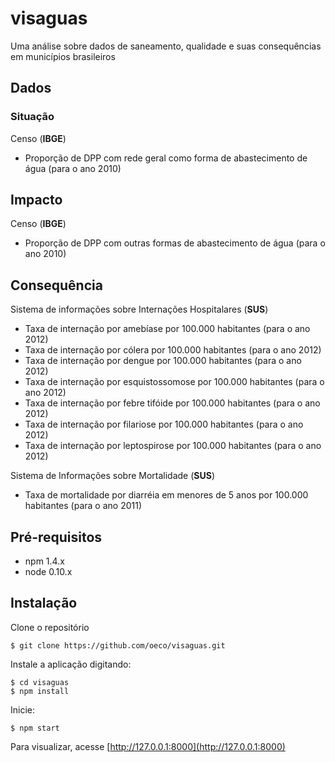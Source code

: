 # visaguas

Uma análise sobre dados de saneamento, qualidade e suas consequências em municípios brasileiros

## Dados

### Situação

Censo (**IBGE**)

 - Proporção de DPP com rede geral como forma de abastecimento de água (para o ano 2010)

## Impacto

Censo (**IBGE**)

 - Proporção de DPP com outras formas de abastecimento de água (para o ano 2010)

## Consequência

Sistema de informações sobre Internações Hospitalares (**SUS**)

 - Taxa de internação por amebíase por 100.000 habitantes (para o ano 2012)
 - Taxa de internação por cólera por 100.000 habitantes (para o ano 2012)
 - Taxa de internação por dengue por 100.000 habitantes (para o ano 2012)
 - Taxa de internação por esquistossomose por 100.000 habitantes (para o ano 2012)
 - Taxa de internação por febre tifóide por 100.000 habitantes (para o ano 2012)
 - Taxa de internação por filariose por 100.000 habitantes (para o ano 2012)
 - Taxa de internação por leptospirose por 100.000 habitantes (para o ano 2012)

Sistema de Informações sobre Mortalidade (**SUS**)

 - Taxa de mortalidade por diarréia em menores de 5 anos por 100.000 habitantes (para o ano 2011)

## Pré-requisitos

 - npm 1.4.x
 - node 0.10.x

## Instalação

Clone o repositório

```
$ git clone https://github.com/oeco/visaguas.git
```

Instale a aplicação digitando:

```
$ cd visaguas
$ npm install
```

Inicie:

```
$ npm start
```

Para visualizar, acesse [http://127.0.0.1:8000](http://127.0.0.1:8000)